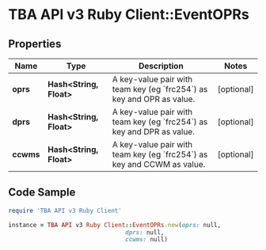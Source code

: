 # TBA API v3 Ruby Client::EventOPRs

## Properties

Name | Type | Description | Notes
------------ | ------------- | ------------- | -------------
**oprs** | **Hash&lt;String, Float&gt;** | A key-value pair with team key (eg &#x60;frc254&#x60;) as key and OPR as value. | [optional] 
**dprs** | **Hash&lt;String, Float&gt;** | A key-value pair with team key (eg &#x60;frc254&#x60;) as key and DPR as value. | [optional] 
**ccwms** | **Hash&lt;String, Float&gt;** | A key-value pair with team key (eg &#x60;frc254&#x60;) as key and CCWM as value. | [optional] 

## Code Sample

```ruby
require 'TBA API v3 Ruby Client'

instance = TBA API v3 Ruby Client::EventOPRs.new(oprs: null,
                                 dprs: null,
                                 ccwms: null)
```



